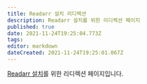 ```yaml
---
title: Readarr 설치 리디렉션
description: Readarr 설치를 위한 리디렉션 페이지
published: true
date: 2021-11-24T19:25:04.773Z
tags: 
editor: markdown
dateCreated: 2021-11-24T19:25:01.067Z
---
```


[Readarr 설치](/readarr/installation/)를 위한 리디렉션 페이지입니다.
